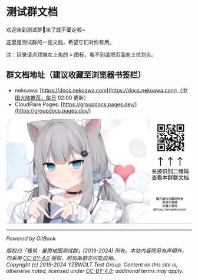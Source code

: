 # 测试群文档

欢迎来到测试群👋来了就不要走啦~

这里是测试群的一些文档，希望它们对你有用。

注：目录请点顶端左上角的 ≡ 图标，看不到请把页面向上拉到头。

## 群文档地址（建议收藏至浏览器书签栏）

- nekoawa: [https://docs.nekoawa.com](https://docs.nekoawa.com)（中国大陆推荐，每日 02:00 更新）
- CloudFlare Pages: [https://groupdocs.pages.dev/](https://groupdocs.pages.dev/)

![扫码查看群文档](assets/readme.jpg)

---
 
*Powered by GitBook*

*版权归「极筑 · 量筒地图测试群」(2019-2024) 所有。本站内容除另有声明外，均采用 [CC-BY-4.0](https://creativecommons.org/licenses/by/4.0/) 授权，附加条款亦可能应用。*  
*Copyright (c) 2019-2024 YZBWDLT Test Group. Content on this site is, otherwise noted, licensed under [CC-BY-4.0](https://creativecommons.org/licenses/by/4.0/); additional terms may apply.*
